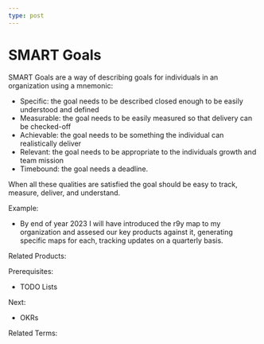 ```yaml
---
type: post
---
```

# SMART Goals

SMART Goals are a way of describing goals for individuals in an organization using a mnemonic:
- Specific: the goal needs to be described closed enough to be easily understood and defined
- Measurable: the goal needs to be easily measured so that delivery can be checked-off
- Achievable: the goal needs to be something the individual can realistically deliver
- Relevant: the goal needs to be appropriate to the individuals growth and team mission
- Timebound: the goal needs a deadline.

When all these qualities are satisfied the goal should be easy to track, measure, deliver, and understand.

Example:
 - By end of year 2023 I will have introduced the r9y map to my organization and assesed our key products against it, generating specific maps for each, tracking updates on a quarterly basis.

Related Products:

Prerequisites:
- TODO Lists

Next:
- OKRs

Related Terms:
